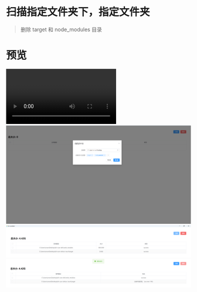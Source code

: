 # 扫描指定文件夹下，指定文件夹
> 删除 target 和 node_modules 目录
# 预览
<video controls src="assets/2024-04-04 00-00-39.mp4" title="Title"></video>
![alt text](assets/image.png)
![alt text](assets/image-1.png)
![alt text](assets/image-2.png)